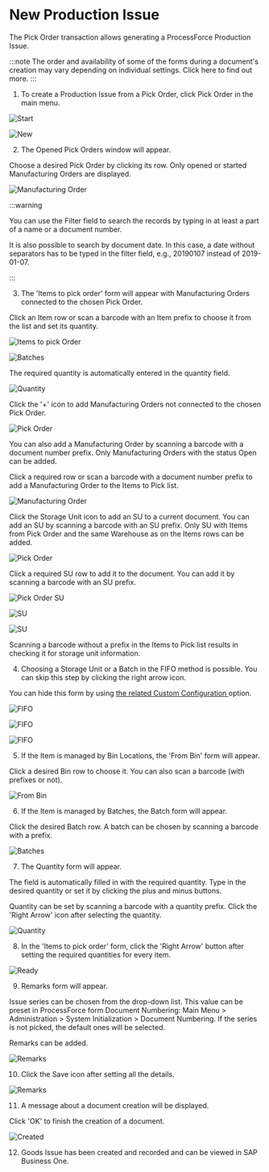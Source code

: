 # New Production Issue

The Pick Order transaction allows generating a ProcessForce Production Issue.

:::note
The order and availability of some of the forms during a document's creation may vary depending on individual settings. Click here to find out more.
:::

1. To create a Production Issue from a Pick Order, click Pick Order in the main menu.

![Start](./media/PickOrder2.webp)

![New](./media/NewProductionIssue2.webp)

2. The Opened Pick Orders window will appear.

Choose a desired Pick Order by clicking its row. Only opened or started Manufacturing Orders are displayed.

![Manufacturing Order](./media/ManufOrder2.webp)

:::warning

You can use the Filter field to search the records by typing in at least a part of a name or a document number.

It is also possible to search by document date. In this case, a date without separators has to be typed in the filter field, e.g., 20190107 instead of 2019-01-07.

:::

3. The 'Items to pick order' form will appear with Manufacturing Orders connected to the chosen Pick Order.

Click an Item row or scan a barcode with an Item prefix to choose it from the list and set its quantity.

![Items to pick Order](./media/ItemsToPickOrder2.webp)

![Batches](./media/PickOrder_Batches2.webp)

The required quantity is automatically entered in the quantity field.

![Quantity](./media/Quantity_Flour2.webp)

Click the '+' icon to add Manufacturing Orders not connected to the chosen Pick Order.

![Pick Order](./media/PickOrder_AddItem2.webp)

You can also add a Manufacturing Order by scanning a barcode with a document number prefix. Only Manufacturing Orders with the status Open can be added.

Click a required row or scan a barcode with a document number prefix to add a Manufacturing Order to the Items to Pick list.

![Manufacturing Order](./media/ManufOrder2.webp)

Click the Storage Unit icon to add an SU to a current document. You can add an SU by scanning a barcode with an SU prefix. Only SU with Items from Pick Order and the same Warehouse as on the Items rows can be added.

![Pick Order](./media/PickOrder-AddSU2.webp)

Click a required SU row to add it to the document. You can add it by scanning a barcode with an SU prefix.

![Pick Order SU](./media/PickOrder-SU2.webp)

![SU](./media/SUDetails2.webp)

![SU](./media/SUAdded2.webp)

Scanning a barcode without a prefix in the Items to Pick list results in checking it for storage unit information.

4. Choosing a Storage Unit or a Batch in the FIFO method is possible. You can skip this step by clicking the right arrow icon.

You can hide this form by using [the related Custom Configuration ](./../../../administror-guide/custom-configuration/custom-configuration.md) option.

![FIFO](./media/FIFO2.webp)

![FIFO](./media/FIFO-SU2.webp)

![FIFO](./media/SUInfo2.webp)

5. If the Item is managed by Bin Locations, the 'From Bin' form will appear.

Click a desired Bin row to choose it. You can also scan a barcode (with prefixes or not).

![From Bin](./media/FromBIN2.webp)

6. If the Item is managed by Batches, the Batch form will appear.

Click the desired Batch row. A batch can be chosen by scanning a barcode with a prefix.

![Batches](./media/Batches2.webp)

7. The Quantity form will appear.

The field is automatically filled in with the required quantity. Type in the desired quantity or set it by clicking the plus and minus buttons.

Quantity can be set by scanning a barcode with a quantity prefix. Click the 'Right Arrow' icon after selecting the quantity.

![Quantity](./media/Quantity12.webp)

8. In the 'Items to pick order' form, click the 'Right Arrow' button after setting the required quantities for every item.

![Ready](./media/Done2.webp)

9. Remarks form will appear.

Issue series can be chosen from the drop-down list. This value can be preset in ProcessForce form Document Numbering: Main Menu > Administration > System Initialization > Document Numbering. If the series is not picked, the default ones will be selected.

Remarks can be added.

![Remarks](./media/Remarks02.webp)

10. Click the Save icon after setting all the details.

![Remarks](./media/Remarks2.webp)

11. A message about a document creation will be displayed.

Click 'OK' to finish the creation of a document.

![Created](./media/Created2.webp)

12. Goods Issue has been created and recorded and can be viewed in SAP Business One.
